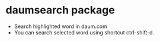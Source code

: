 # daumsearch package

* Search highlighted word in daum.com
* You can search selected word using shortcut ctrl-shift-d.
